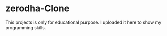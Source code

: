 # zerodha-Clone
This projects is only for educational purpose. I uploaded it here to show my programming skills.
